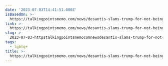 ```yaml
---
date: '2023-07-03T14:41:51.000Z'
isBasedOn: >-
  https://talkingpointsmemo.com/news/desantis-slams-trump-for-not-being-anti-lgbtq-enough-in-a-bizarre-video-montage-of-himself-alongside-shirtless-men
link: >-
  https://talkingpointsmemo.com/news/desantis-slams-trump-for-not-being-anti-lgbtq-enough-in-a-bizarre-video-montage-of-himself-alongside-shirtless-men
slug: >-
  2023-07-03-httpstalkingpointsmemocomnewsdesantis-slams-trump-for-not-being-anti-lgbtq-enough-in-a-bizarre-video-montage-of-himself-alongside-shirtless-men
tags:
  - lgbtq+
title: >-
  https://talkingpointsmemo.com/news/desantis-slams-trump-for-not-being-anti-lgbtq-enough-in-a-bizarre-video-montage-of-himself-alongside-shirtless-men
---
```


